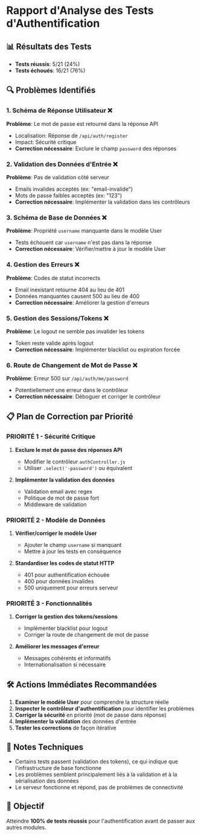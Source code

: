 # Rapport d'Analyse des Tests d'Authentification

## 📊 Résultats des Tests

- **Tests réussis**: 5/21 (24%)
- **Tests échoués**: 16/21 (76%)

## 🔍 Problèmes Identifiés

### 1. **Schéma de Réponse Utilisateur** ❌

**Problème**: Le mot de passe est retourné dans la réponse API

- Localisation: Réponse de `/api/auth/register`
- Impact: Sécurité critique
- **Correction nécessaire**: Exclure le champ `password` des réponses

### 2. **Validation des Données d'Entrée** ❌

**Problème**: Pas de validation côté serveur

- Emails invalides acceptés (ex: "email-invalide")
- Mots de passe faibles acceptés (ex: "123")
- **Correction nécessaire**: Implémenter la validation dans les contrôleurs

### 3. **Schéma de Base de Données** ❌

**Problème**: Propriété `username` manquante dans le modèle User

- Tests échouent car `username` n'est pas dans la réponse
- **Correction nécessaire**: Vérifier/mettre à jour le modèle User

### 4. **Gestion des Erreurs** ❌

**Problème**: Codes de statut incorrects

- Email inexistant retourne 404 au lieu de 401
- Données manquantes causent 500 au lieu de 400
- **Correction nécessaire**: Améliorer la gestion d'erreurs

### 5. **Gestion des Sessions/Tokens** ❌

**Problème**: Le logout ne semble pas invalider les tokens

- Token reste valide après logout
- **Correction nécessaire**: Implémenter blacklist ou expiration forcée

### 6. **Route de Changement de Mot de Passe** ❌

**Problème**: Erreur 500 sur `/api/auth/me/password`

- Potentiellement une erreur dans le contrôleur
- **Correction nécessaire**: Déboguer et corriger le contrôleur

## 📋 Plan de Correction par Priorité

### **PRIORITÉ 1 - Sécurité Critique**

1. **Exclure le mot de passe des réponses API**

   - Modifier le contrôleur `authController.js`
   - Utiliser `.select('-password')` ou équivalent

2. **Implémenter la validation des données**
   - Validation email avec regex
   - Politique de mot de passe fort
   - Middleware de validation

### **PRIORITÉ 2 - Modèle de Données**

1. **Vérifier/corriger le modèle User**

   - Ajouter le champ `username` si manquant
   - Mettre à jour les tests en conséquence

2. **Standardiser les codes de statut HTTP**
   - 401 pour authentification échouée
   - 400 pour données invalides
   - 500 uniquement pour erreurs serveur

### **PRIORITÉ 3 - Fonctionnalités**

1. **Corriger la gestion des tokens/sessions**

   - Implémenter blacklist pour logout
   - Corriger la route de changement de mot de passe

2. **Améliorer les messages d'erreur**
   - Messages cohérents et informatifs
   - Internationalisation si nécessaire

## 🛠️ Actions Immédiates Recommandées

1. **Examiner le modèle User** pour comprendre la structure réelle
2. **Inspecter le contrôleur d'authentification** pour identifier les problèmes
3. **Corriger la sécurité** en priorité (mot de passe dans réponse)
4. **Implémenter la validation** des données d'entrée
5. **Tester les corrections** de façon itérative

## 📝 Notes Techniques

- Certains tests passent (validation des tokens), ce qui indique que l'infrastructure de base fonctionne
- Les problèmes semblent principalement liés à la validation et à la sérialisation des données
- Le serveur fonctionne et répond, pas de problèmes de connectivité

## 🎯 Objectif

Atteindre **100% de tests réussis** pour l'authentification avant de passer aux autres modules.
